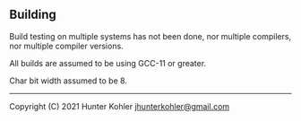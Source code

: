 ## Building

Build testing on multiple systems has not been done, nor multiple compilers, nor multiple compiler versions.

All builds are assumed to be using GCC-11 or greater.

Char bit width assumed to be 8.

---

Copyright (C) 2021 Hunter Kohler <jhunterkohler@gmail.com>
